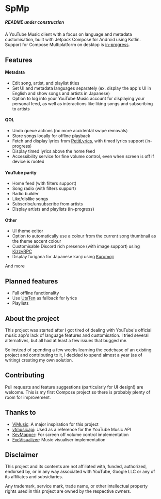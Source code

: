 # SpMp
##### README under construction
A YouTube Music client with a focus on language and metadata customisation, built with Jetpack Compose for Android using Kotlin.
Support for Compose Multiplatform on desktop is [in-progress](https://github.com/toasterofbread/spms).

## Features

#### Metadata
- Edit song, artist, and playlist titles
- Set UI and metadata languages separately (ex. display the app's UI in English and show songs and artists in Japanese)
- Option to log into your YouTube Music account for displaying your personal feed, as well as interactions like liking songs and subscribing to artists

#### QOL
- Undo queue actions (no more accidental swipe removals)
- Store songs locally for offline playback
- Fetch and display lyrics from [PetitLyrics](https://petitlyrics.com/), with timed lyrics support (in-progress)
- Display timed lyrics above the home feed
- Accessibility service for fine volume control, even when screen is off if device is rooted

#### YouTube parity
- Home feed (with filters support)
- Song radio (with filters support)
- Radio builder
- Like/dislike songs
- Subscribe/unsubscribe from artists
- Display artists and playlists (in-progress)

#### Other
- UI theme editor
- Option to automatically use a colour from the current song thumbnail as the theme accent colour
- Customisable Discord rich presence (with image support) using [KizzyRPC](https://github.com/dead8309/KizzyRPC)
- Display furigana for Japanese kanji using [Kuromoji](https://github.com/atilika/kuromoji)

And more

## Planned features
- Full offline functionality
- Use [UtaTen](https://utaten.com/) as fallback for lyrics
- Playlists

## About the project
This project was started after I got tired of dealing with YouTube's official music app's lack of language features and customisation. I tried several alternatives, but all had at least a few issues that bugged me.

So instead of spending a few weeks learning the codebase of an existing project and contributing to it, I decided to spend almost a year (as of writing) creating my own solution.

## Contributing
Pull requests and feature suggestions (particularly for UI design!) are welcome. This is my first Compose project so there is probably plenty of room for improvement.

## Thanks to
- [ViMusic](https://github.com/vfsfitvnm/ViMusic): A major inspiration for this project
- [ytmusicapi](https://github.com/sigma67/ytmusicapi/): Used as a reference for the YouTube Music API
- [KeyMapper](https://github.com/keymapperorg/KeyMapper): For screen off volume control implementation
- [ExoVisualizer](https://github.com/dzolnai/ExoVisualizer): Music visualiser implementation

## Disclaimer
This project and its contents are not affiliated with, funded, authorized, endorsed by, or in any way associated with YouTube, Google LLC or any of its affiliates and subsidiaries.

Any trademark, service mark, trade name, or other intellectual property rights used in this project are owned by the respective owners.

